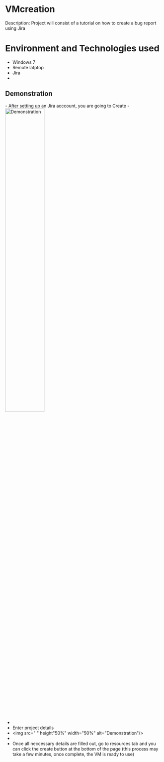 # VMcreation
Description: Project will consist of a tutorial on how to create a bug report using Jira

<h1> Environment and Technologies used </h1>

- Windows 7
- Remote latptop
- Jira
- 

<h2> Demonstration</h2>
- After setting up an Jira acccount, you are going to Create
- <img src="https://wiki.onosproject.org/download/attachments/1638745/jira-issue.png?version=3&modificationDate=1416503160654&api=v2 " height"50%" width="50%" alt="Demonstration"/>

-
-  Enter project details
-  <img src=" " height"50%" width="50%" alt="Demonstration"/>
-  
-  Once all neccessary details are filled out, go to resources tab and you can click the create button at the bottom of the page (this process may take a few minutes, once complete, the VM is ready to use)




           


  
